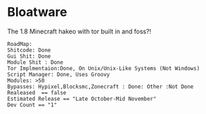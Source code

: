 # Bloatware
The 1.8 Minecraft hakeo with tor built in and foss?!



	RoadMap:
	Shitcode: Done
	Gui Shit: Done
	Module Shit : Done
	Tor Implmentaion:Done, On Unix/Unix-Like Systems (Not Windows)
	Script Manager: Done, Uses Groovy
	Modules: >50
	Bypasses: Hypixel,Blocksmc,Zonecraft : Done: Other :Not Done
	Realeased  == false
	Estimated Release == "Late October-Mid November"
	Dev Count == "1"
